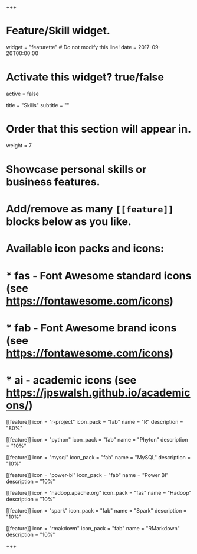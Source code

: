 +++
# Feature/Skill widget.
widget = "featurette"  # Do not modify this line!
date = 2017-09-20T00:00:00

# Activate this widget? true/false
active = false

title = "Skills"
subtitle = ""

# Order that this section will appear in.
weight = 7

# Showcase personal skills or business features.
# 
# Add/remove as many `[[feature]]` blocks below as you like.
# 
# Available icon packs and icons:
# * fas - Font Awesome standard icons (see https://fontawesome.com/icons)
# * fab - Font Awesome brand icons (see https://fontawesome.com/icons)
# * ai - academic icons (see https://jpswalsh.github.io/academicons/)

[[feature]]
  icon = "r-project"
  icon_pack = "fab"
  name = "R"
  description = "80%"
  
[[feature]]
  icon = "python"
  icon_pack = "fab"
  name = "Phyton"
  description = "10%"  
  
[[feature]]
  icon = "mysql"
  icon_pack = "fab"
  name = "MySQL"
  description = "10%"  

[[feature]]
  icon = "power-bi"
  icon_pack = "fab"
  name = "Power BI"
  description = "10%"

[[feature]]
  icon = "hadoop.apache.org"
  icon_pack = "fas"
  name = "Hadoop"
  description = "10%"  

[[feature]]
  icon = "spark"
  icon_pack = "fab"
  name = "Spark"
  description = "10%"  

[[feature]]
  icon = "rmakdown"
  icon_pack = "fab"
  name = "RMarkdown"
  description = "10%"
  
+++
